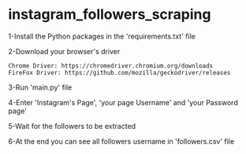 
# instagram_followers_scraping
1-Install the Python packages in the 'requirements.txt' file 

2-Download your browser's driver 

	Chrome Driver: https://chromedriver.chromium.org/downloads
	FireFox Driver: https://github.com/mozilla/geckodriver/releases

3-Run 'main.py' file

4-Enter 'Instagram's Page', 'your page Username' and 'your Password page'

5-Wait for the followers to be extracted 

6-At the end you can see all followers username in 'followers.csv' file
